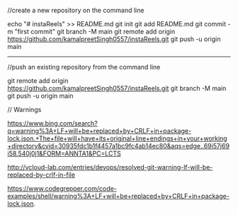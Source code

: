 //create a new repository on the command line

echo "# instaReels" >> README.md
git init
git add README.md
git commit -m "first commit"
git branch -M main
git remote add origin https://github.com/kamalpreetSingh0557/instaReels.git
git push -u origin main

-----------------------------------------------------------------

//push an existing repository from the command line

git remote add origin https://github.com/kamalpreetSingh0557/instaReels.git
git branch -M main
git push -u origin main

// Warnings 

https://www.bing.com/search?q=warning%3A+LF+will+be+replaced+by+CRLF+in+package-lock.json.+The+file+will+have+its+original+line+endings+in+your+working+directory&cvid=30935fdc1b1f4457a1bc9fc4ab14ec80&aqs=edge..69i57j69i58.540j0j1&FORM=ANNTA1&PC=LCTS

http://vcloud-lab.com/entries/devops/resolved-git-warning-lf-will-be-replaced-by-crlf-in-file

https://www.codegrepper.com/code-examples/shell/warning%3A+LF+will+be+replaced+by+CRLF+in+package-lock.json.

